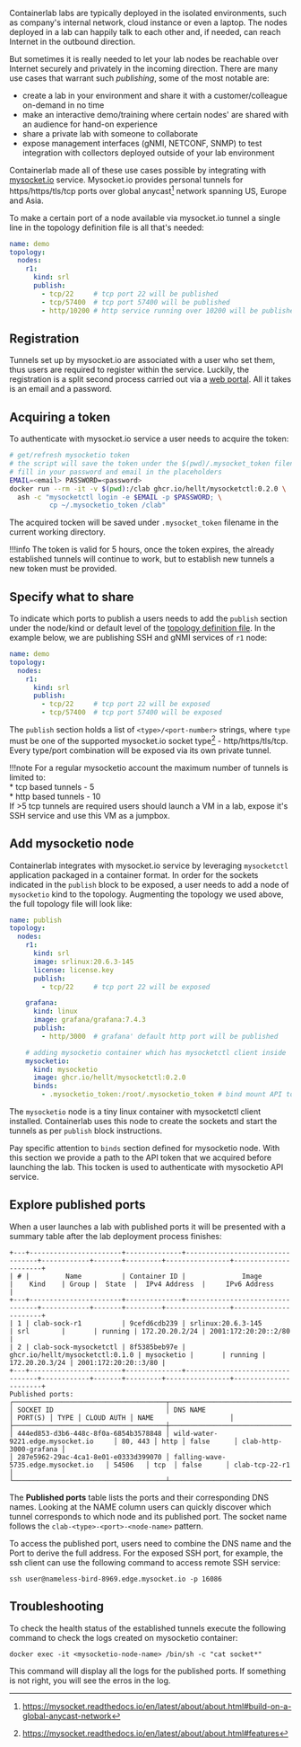 Containerlab labs are typically deployed in the isolated environments, such as company's internal network, cloud instance or even a laptop. The nodes deployed in a lab can happily talk to each other and, if needed, can reach Internet in the outbound direction.

But sometimes it is really needed to let your lab nodes be reachable over Internet securely and privately in the incoming direction. There are many use cases that warrant such _publishing_, some of the most notable are:

* create a lab in your environment and share it with a customer/colleague on-demand in no time
* make an interactive demo/training where certain nodes' are shared with an audience for hand-on experience
* share a private lab with someone to collaborate
* expose management interfaces (gNMI, NETCONF, SNMP) to test integration with collectors deployed outside of your lab environment

Containerlab made all of these use cases possible by integrating with [mysocket.io](https://mysocket.io) service. Mysocket.io provides personal tunnels for https/https/tls/tcp ports over global anycast[^1] network spanning US, Europe and Asia.

To make a certain port of a node available via mysocket.io tunnel a single line in the topology definition file is all that's needed:

```yaml
name: demo
topology:
  nodes:
    r1:
      kind: srl
      publish:
        - tcp/22     # tcp port 22 will be published
        - tcp/57400  # tcp port 57400 will be published
        - http/10200 # http service running over 10200 will be published
```

<!-- <video width="100%" controls>
  <source src="https://gitlab.com/rdodin/pics/-/wikis/uploads/709405ded4ccf7387725b4fab1ab87f6/containerlab-mysocketio.mp4" type="video/mp4">
</video> -->

## Registration
Tunnels set up by mysocket.io are associated with a user who set them, thus users are required to register within the service. Luckily, the registration is a split second process carried out via a [web portal]((https://portal.mysocket.io/register)). All it takes is an email and a password.

## Acquiring a token
To authenticate with mysocket.io service a user needs to acquire the token:

```bash
# get/refresh mysocketio token
# the script will save the token under the $(pwd)/.mysocket_token filename
# fill in your password and email in the placeholders
EMAIL=<email> PASSWORD=<password>
docker run --rm -it -v $(pwd):/clab ghcr.io/hellt/mysocketctl:0.2.0 \
  ash -c "mysocketctl login -e $EMAIL -p $PASSWORD; \
          cp ~/.mysocketio_token /clab"
```

The acquired tocken will be saved under `.mysocket_token` filename in the current working directory.

!!!info
    The token is valid for 5 hours, once the token expires, the already established tunnels will continue to work, but to establish new tunnels a new token must be provided.

## Specify what to share
To indicate which ports to publish a users needs to add the `publish` section under the node/kind or default level of the [topology definition file](topo-def-file.md). In the example below, we are publishing SSH and gNMI services of `r1` node:

```yaml
name: demo
topology:
  nodes:
    r1:
      kind: srl
      publish:
        - tcp/22     # tcp port 22 will be exposed
        - tcp/57400  # tcp port 57400 will be exposed
```

The `publish` section holds a list of `<type>/<port-number>` strings, where `type` must be one of the supported mysocket.io socket type[^2] - http/https/tls/tcp. Every type/port combination will be exposed via its own private tunnel.

!!!note
    For a regular mysocketio account the maximum number of tunnels is limited to:  
      * tcp based tunnels - 5  
      * http based tunnels - 10  
    If >5 tcp tunnels are required users should launch a VM in a lab, expose it's SSH service and use this VM as a jumpbox.

## Add mysocketio node
Containerlab integrates with mysocket.io service by leveraging `mysocketctl` application packaged in a container format. In order for the sockets indicated in the `publish` block to be exposed, a user needs to add a node of `mysocketio` kind to the topology. Augmenting the topology we used above, the full topology file will look like:

```yaml
name: publish
topology:
  nodes:
    r1:
      kind: srl
      image: srlinux:20.6.3-145
      license: license.key
      publish:
        - tcp/22     # tcp port 22 will be exposed

    grafana:
      kind: linux
      image: grafana/grafana:7.4.3
      publish:
        - http/3000  # grafana' default http port will be published

    # adding mysocketio container which has mysocketctl client inside
    mysocketio:
      kind: mysocketio
      image: ghcr.io/hellt/mysocketctl:0.2.0
      binds:
        - .mysocketio_token:/root/.mysocketio_token # bind mount API token
```

The `mysocketio` node is a tiny linux container with mysocketctl client installed. Containerlab uses this node to create the sockets and start the tunnels as per `publish` block instructions.

Pay specific attention to `binds` section defined for mysocketio node. With this section we provide a path to the API token that we acquired before launching the lab. This tocken is used to authenticate with mysocketio API service.

## Explore published ports
When a user launches a lab with published ports it will be presented with a summary table after the lab deployment process finishes:

```
+---+-----------------------+--------------+---------------------------------+------------+-------+---------+----------------+----------------------+
| # |         Name          | Container ID |              Image              |    Kind    | Group |  State  |  IPv4 Address  |     IPv6 Address     |
+---+-----------------------+--------------+---------------------------------+------------+-------+---------+----------------+----------------------+
| 1 | clab-sock-r1          | 9cefd6cdb239 | srlinux:20.6.3-145              | srl        |       | running | 172.20.20.2/24 | 2001:172:20:20::2/80 |
| 2 | clab-sock-mysocketctl | 8f5385beb97e | ghcr.io/hellt/mysocketctl:0.1.0 | mysocketio |       | running | 172.20.20.3/24 | 2001:172:20:20::3/80 |
+---+-----------------------+--------------+---------------------------------+------------+-------+---------+----------------+----------------------+
Published ports:
┌──────────────────────────────────────┬──────────────────────────────────────┬─────────┬──────┬────────────┬────────────────────────┐
│ SOCKET ID                            │ DNS NAME                             │ PORT(S) │ TYPE │ CLOUD AUTH │ NAME                   │
├──────────────────────────────────────┼──────────────────────────────────────┼─────────┼──────┼────────────┼────────────────────────┤
│ 444ed853-d3b6-448c-8f0a-6854b3578848 │ wild-water-9221.edge.mysocket.io     │ 80, 443 │ http │ false      │ clab-http-3000-grafana │
│ 287e5962-29ac-4ca1-8e01-e0333d399070 │ falling-wave-5735.edge.mysocket.io   │ 54506   │ tcp  │ false      │ clab-tcp-22-r1         │
└──────────────────────────────────────┴──────────────────────────────────────┴─────────┴──────┴────────────┴────────────────────────┘
```
The **Published ports** table lists the ports and their corresponding DNS names. Looking at the NAME column users can quickly discover which tunnel corresponds to which node and its published port. The socket name follows the `clab-<type>-<port>-<node-name>` pattern.

To access the published port, users need to combine the DNS name and the Port to derive the full address. For the exposed SSH port, for example, the ssh client can use the following command to access remote SSH service:

```
ssh user@nameless-bird-8969.edge.mysocket.io -p 16086
```

## Troubleshooting
To check the health status of the established tunnels execute the following command to check the logs created on mysocketio container:

```
docker exec -it <mysocketio-node-name> /bin/sh -c "cat socket*"
```

This command will display all the logs for the published ports. If something is not right, you will see the erros in the log.

[^1]: https://mysocket.readthedocs.io/en/latest/about/about.html#build-on-a-global-anycast-network
[^2]: https://mysocket.readthedocs.io/en/latest/about/about.html#features